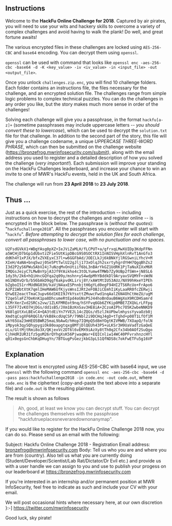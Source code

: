 ## Instructions

Welcome to the **HackFu Online Challenge for 2018**. Captured by air pirates, you will need to use your wits and hackery skills to overcome a variety of complex challenges and avoid having to walk the plank! Do well, and great fortune awaits!

The various encrypted files in these challenges are locked using `AES-256-CBC` and `base64` encoding. You can decrypt them using `openssl`.

`openssl` can be used with command that looks like `openssl enc -aes-256-cbc -base64 -d -K <key_value> -iv <iv_value> -in <input_file> -out <output_file>`.

Once you unlock `challenges.zip.enc`, you will find 10 challenge folders. Each folder contains an instructions file, the files necessary for the challenge, and an encrypted solution file. The challenges range from simple logic problems to complex technical puzzles. You can do the challenges in any order you like, but the story makes much more sense in order of the challenges!

Solving each challenge will give you a passphrase, in the format `hackfu[a-z]+` (sometime passphrases may include uppercase letters -- _you should convert these to lowercase_), which can be used to decrypt the `solution.txt` file for that challenge. In addition to the second part of the story, this file will give you a challenge codename, a unique _UPPERCASE THREE-WORD PHRASE_, which can then be submitted on the challenge website (https://bronzefrog.mwrinfosecurity.com/submit), along with the email address you used to register and a detailed description of how you solved the challenge (_very important!_). Each submission will improve your standing on the HackFu Challenges leaderboard, and increase your chance to win an invite to one of MWR's HackFu events, held in the UK and South Africa.

The challenge will run from **23 April 2018** to **23 July 2018**.

## Thus ...

Just as a quick exercise, the rest of the introduction -- including instructions on how to decrypt the challenges and register online -- is encrypted in the block below. The passphrase is (_without the quotes_): "`hackfuchallenge2018`". All the passphrases you encounter will start with "`hackfu`". _Before attempting to decrypt the solution files for each challenge, convert all passphrases to lower case, with no punctuation and no spaces._

```
U2FsdGVkX1+WDgYAsg0pXZ+IeJViZaMLH/fLCPUT+a/gfrxqLMwXUIDp3KdpFFNn
a5WCHjD7bGp1dUbxtzZFie5UtKipDBcG9S0SOCtRX1InNISVHphXlnRvT1AnGfo3
ddKh4Y1xPJX/bfxZVXEyxC37l+w6GGFbAd/JOECLkJj6kBNkYjlRGSwniLYhcV+M
XIeH/4aNA+bnq5wzj0Se5PtTwlU22gJlj173xOlqJh2sxrtyhgrdYHH7QgqBhZs2
I3d2P2yS6PWu5AbV24j7uNzqMvOnUtiif6bL3nBArYkGZ1UdRK1PjTaNuXIXxM6R
IMQGsJeiyC7LMwBnYpjA3Jf9YAikho4c3tOLYumw4TMWb7Zy9UBp2fSWn+jN8SL6
1dy3h/2k6+hQiHncGQYqa2q09y/mshn+yS4wdpMhYBddkDl9AryavSVQMYF+sWdN
mG1NDXvQrb/b56bAkD9qgf6akpvdKLirsj8Y/xAWtMtIU53AUz/NX99hHxeYIPEh
bZgboI51rrMUdNG03H/kaVjN4axESPnnbjtH6gYLd0egF94HI2TS6RcUo+FrApo6
A2PZ1WbtXtK7qmlIHeMAW6UfKjysWnsIJRt2eFOBJiCEmhIiKyLaaRR0fcZERwji
QYwEE2eactTmaC3upv66d1KEI9JYkYsxttZMuwcFwd1nqAalZ6N4OhCtHeZU/ugM
T2qeSlaFZ7OeKnK1pa8DhcumeRtEpd4oGNsPSJ44hoBnOauB6WgXoX9RCDHSamrd
XCMrXerZvd2SRCs2vw/1ZLKFMREot9nq/hSYFvq6Gb6ZYKip0MBE7ZXQkLrLFFpg
L35FF7IvKO7HjDGs/dd1sB5/JXm1BzKnSav3HE8iA+2CzoAIPhc7O5K2wbeNNKD9
V68lgUtXvLBEvC4+QA3tdEiYn7YVE2L14cZQGs/d5zlJkUPbwlmhyssYyvaOzb8j
XmdtqCsgXF6RQGl8/VkB8kcdUqCSP/79Nbl2i9DCHqJ4gD+tTghd+p08T1LfOf1M
wkY65Ua23mHEO5BWR25maL9bAwO/hHop7IQHpQ5d8mYOgtKIVMWB/7XOapQ/folN
iMpyok3qySQhypygiOk80oapgtqxg8MfjDlQEUh43P5+uLKSr3H9UaVadTzGaQeE
oLu/GltMjtRmi8o3X/QKjexVc2DT6l6vEMX9iAzXy8tTh0q2Cfx34b0AOf2SuQgo
CjhHdRIUR31fz5goM26rQYhgXsK56PjwaqWar+EQICnliw14WC40PFvrxhnzcHYl
q01x0egsGnChbKqDHugYn/7BTGugPsGezjkbG3pLS1QfNDS8c7okFwETFu5g16VP
```

## Explanation

The above text is encrypted using AES-256-CBC with base64 input, we use `openssl` with the following command `openssl enc -aes-256-cbc -base64 -d -pass pass:hackfuchallenge2018 -in code.enc -out code.out`, where `code.enc` is the ciphertext (copy-and-paste the text above into a separate file) and `code.out` is the resulting plaintext.

The result is shown as follows

> Ah, good, at least we know you can decrypt stuff. You can decrypt the challenges themselves with the passphrase "hackfutrueplacesneveraredownonanymap".

If you would like to register for the HackFu Online Challenge 2018 now, you can do so. Please send us an email with the following:

Subject: Hackfu Online Challenge 2018 - Registration
Email address: bronzefrog@mwrinfosecurity.com
Body: Tell us who you are and where you are from (country). Also tell us what you are currently doing (Student/Developer/Scientist/Lab Rat/Dictator/Dr Evil etc.) and provide us with a user handle we can assign to you and use to publish your progess on our leaderboard at https://bronzefrog.mwrinfosecurity.com

If you're interested in an internship and/or permanent position at MWR InfoSecurity, feel free to indicate as such and include your CV with your email.

We will post occasional hints where necessary here, at our own discretion }:-]
https://twitter.com/mwrinfosecurity

Good luck, sky pirate!
